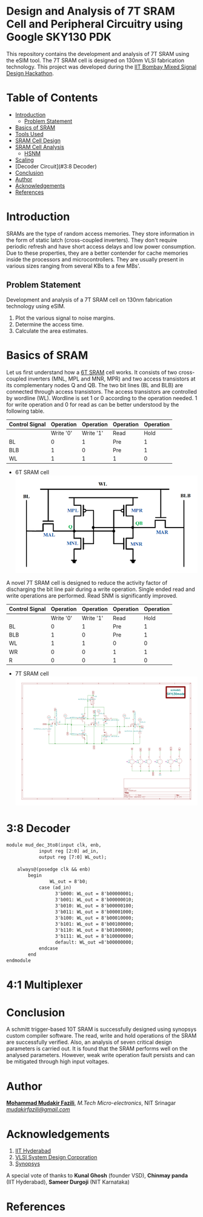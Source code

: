 # Design and Analysis of 7T SRAM Cell and Peripheral Circuitry using Google SKY130 PDK

This repository contains the development and analysis of 7T SRAM using the eSIM tool. The 7T SRAM cell is designed on 130nm VLSI fabrication technology. This project was developed during the [IIT Bombay Mixed Signal Design Hackathon](https://esim.fossee.in/mixed-signal-soc-design-marathon).
# Table of Contents
- [Introduction](#introduction)
  - [Problem Statement](#problem-statement)
- [Basics of SRAM](#basics-of-sram)
- [Tools Used](#tools-used)
- [SRAM Cell Design](#sram-cell-design)
- [SRAM Cell Analysis](#sram-cell-analysis)
  - [HSNM](#hsnm)
- [Scaling](#scaling)
- [Decoder Circuit](#3:8 Decoder)
- [Conclusion](#conclusion)
- [Author](#author)
- [Acknowledgements](#acknowledgements)
- [References](#references)

# Introduction
SRAMs are the type of random access memories. They store information in the form of static latch (cross-coupled inverters). They don't require periodic refresh and have short access delays and low power consumption. Due to these properties, they are a better contender for cache memories inside the processors and microcontrollers. They are usually present in various sizes ranging from several KBs to a few MBs'.
## Problem Statement

Development and analysis of a 7T SRAM cell on 130nm fabrication technology using eSIM.
1. Plot the various signal to noise margins.
2. Determine the access time.
3. Calculate the area estimates.

# Basics of SRAM

Let us first understand how a [6T SRAM](images/6t.png) cell works.  It consists of two cross-coupled inverters (MNL, MPL and MNR, MPR) and two access transistors at its complementary nodes Q and QB. The two bit lines (BL and BLB) are connected through access transistors. The access transistors are controlled by wordline (WL). Wordline is set 1 or 0 according to the operation needed. 1 for write operation and 0 for read as can be better understood by the following table.

| Control Signal  | Operation | Operation | Operation | Operation |
| --- | --- | --- | --- | --- |
|     | Write '0' | Write '1' | Read | Hold |
| BL  | 0 | 1 | Pre | 1|
| BLB | 1 | 0 | Pre | 1|
| WL  | 1 | 1 | 1   | 0|

- 6T SRAM cell
![6t](images/6t.png)

A novel 7T SRAM cell is designed to reduce the activity factor of discharging the bit line pair during a write operation. Single ended read and write operations are performed. Read SNM is significantly improved.

| Control Signal  | Operation | Operation | Operation | Operation |
| --- | --- | --- | --- | --- |
|     | Write '0' | Write '1' | Read | Hold |
| BL  | 0 | 1 | Pre | 1|
| BLB | 1 | 0 | Pre | 1|
| WL  | 1 | 1 | 0   | 0|
| WR  | 0 | 0 | 1   | 1|
| R   | 0 | 0 | 1   | 0|
- 7T SRAM cell
![6t](images/7t.png)


# 3:8 Decoder

```
module mud_dec_3to8(input clk, enb,
		    input reg [2:0] ad_in,
		    output reg [7:0] WL_out);

	always@(posedge clk && enb)
		begin
         		WL_out = 8'b0;
			case (ad_in)
				  3'b000: WL_out = 8'b00000001;
				  3'b001: WL_out = 8'b00000010;
				  3'b010: WL_out = 8'b00000100;
				  3'b011: WL_out = 8'b00001000;
				  3'b100: WL_out = 8'b00010000;
				  3'b101: WL_out = 8'b00100000;
				  3'b110: WL_out = 8'b01000000;
				  3'b111: WL_out = 8'b10000000;
				  default: WL_out =8'b00000000;
			endcase
		end
endmodule
```


# 4:1 Multiplexer




# Conclusion

A schmitt trigger-based 10T SRAM is successfully designed using synopsys custom compiler software. The read, write and hold operations of the SRAM are successfully verified. Also, an analysis of seven critical design parameters is carried out. It is found that the SRAM performs well on the analysed parameters. However, weak write operation fault persists and can be mitigated through high input voltages.

# Author
[**Mohammad Mudakir Fazili**](https://www.linkedin.com/in/mudakirfazili14/), *M.Tech Micro-electronics*, NIT Srinagar                                                                                           
*mudakirfazili@gmail.com*

# Acknowledgements
1. [IIT Hyderabad](https://iith.ac.in/)
2. [VLSI System Design Corporation](https://www.vlsisystemdesign.com/)
3. [Synopsys](https://www.synopsys.com/)

A special vote of thanks to **Kunal Ghosh** (founder VSD), **Chinmay panda** (IIT Hyderabad), **Sameer Durgoji** (NIT Karnataka)

# References
